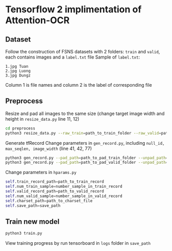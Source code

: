 # Tensorflow 2 implimentation of Attention-OCR
## Dataset
Follow the construction of FSNS datasets with 2 folders: ```train``` and ```valid```, each contains images and a ```label.txt``` file
Sample of ```label.txt```:
```
1.jpg Tuan
2.jpg Luong
3.jpg Dungz
```
Column 1 is file names and column 2 is the label of corresponding file

## Preprocess
Resize and pad all images to the same size (change target image width and height in ```resize_data.py``` line 11, 12)
```sh
cd preprocess
python3 resize_data.py --raw_train=path_to_train_folder --raw_valid=path_to_valid_folder --pad_train=path_to_pad_train_folder --pad_valid=path_to_pad_valid_folder --unpad_train=path_to_unpad_train_folder --unpad_valid=path_to_unpad_valid_folder
```

Generate tfRecord
Change parameters in ```gen_record.py```, including ```null_id, max_seqlen, image_width``` (line 41, 42, 77)
```sh
python3 gen_record.py --pad_path=path_to_pad_train_folder --unpad_path=path_to_unpad_train_folder --charset_path=path_to_charset_file --out_path=out_record_path
python3 gen_record.py --pad_path=path_to_pad_valid_folder --unpad_path=path_to_unpad_valid_folder --charset_path=path_to_charset_file --out_path=out_record_path
```
Change parameters in ```hparams.py```
```python
self.train_record_path=path_to_train_record
self.num_train_sample=number_sample_in_train_record
self.valid_record_path=path_to_valid_record
self.num_valid_sample=number_sample_in_valid_record
self.charset_path=path_to_charset_file
self.save_path=save_path
```

## Train new model
```python
python3 train.py
```

View training progress by run tensorboard in ```logs``` folder in ```save_path```
